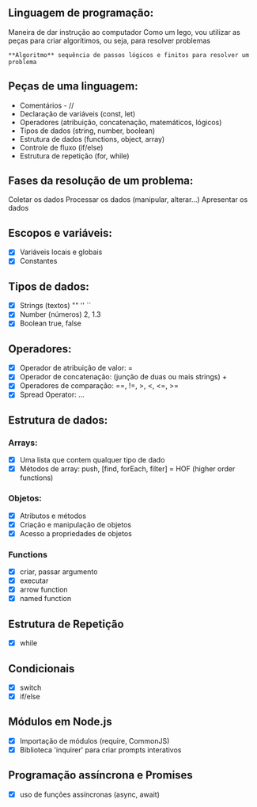 ## Linguagem de programação:
Maneira de dar instrução ao computador
Como um lego, vou utilizar as peças para criar algorítimos,
ou seja, para resolver problemas

    **Algoritmo** sequência de passos lógicos e finitos para resolver um problema

## Peças de uma linguagem:
- Comentários - //
- Declaração de variáveis (const, let)
- Operadores (atribuição, concatenação, matemáticos, lógicos)
- Tipos de dados (string, number, boolean)
- Estrutura de dados (functions, object, array)
- Controle de fluxo (if/else)
- Estrutura de repetição (for, while)

## Fases da resolução de um problema:
Coletar os dados
Processar os dados (manipular, alterar...)
Apresentar os dados

## Escopos e variáveis:
- [x] Variáveis locais e globais
- [x] Constantes

## Tipos de dados:
- [x] Strings (textos) "" '' ``
- [x] Number (números) 2, 1.3
- [x] Boolean true, false

## Operadores:
- [x] Operador de atribuição de valor: =
- [x] Operador de concatenação: (junção de duas ou mais strings) +
- [x] Operadores de comparação: ==, !=, >, <, <=, >=
- [x] Spread Operator: ...

## Estrutura de dados:

### Arrays:
- [x] Uma lista que contem qualquer tipo de dado
- [x] Métodos de array: push, [find, forEach, filter] = HOF (higher order functions)
### Objetos:
- [x] Atributos e métodos
- [x] Criação e manipulação de objetos
- [x] Acesso a propriedades de objetos

### Functions
- [x] criar, passar argumento
- [x] executar
- [x] arrow function
- [x] named function

## Estrutura de Repetição
- [x] while

## Condicionais
- [x] switch
- [x] if/else

## Módulos em Node.js
- [x] Importação de módulos (require, CommonJS)
- [x] Biblioteca 'inquirer' para criar prompts interativos

## Programação assíncrona e Promises
- [x] uso de funções assíncronas (async, await)